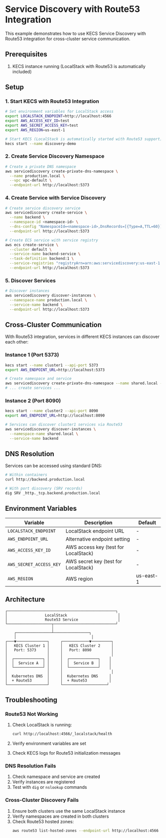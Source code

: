 # Service Discovery with Route53 Integration

This example demonstrates how to use KECS Service Discovery with Route53 integration for cross-cluster service communication.

## Prerequisites

1. KECS instance running (LocalStack with Route53 is automatically included)

## Setup

### 1. Start KECS with Route53 Integration

```bash
# Set environment variables for LocalStack access
export LOCALSTACK_ENDPOINT=http://localhost:4566
export AWS_ACCESS_KEY_ID=test
export AWS_SECRET_ACCESS_KEY=test
export AWS_REGION=us-east-1

# Start KECS (LocalStack is automatically started with Route53 support)
kecs start --name discovery-demo
```

### 2. Create Service Discovery Namespace

```bash
# Create a private DNS namespace
aws servicediscovery create-private-dns-namespace \
  --name production.local \
  --vpc vpc-default \
  --endpoint-url http://localhost:5373
```

### 4. Create Service with Service Discovery

```bash
# Create service discovery service
aws servicediscovery create-service \
  --name backend \
  --namespace-id <namespace-id> \
  --dns-config "NamespaceId=<namespace-id>,DnsRecords=[{Type=A,TTL=60}]" \
  --endpoint-url http://localhost:5373

# Create ECS service with service registry
aws ecs create-service \
  --cluster default \
  --service-name backend-service \
  --task-definition backend:1 \
  --service-registries "registryArn=arn:aws:servicediscovery:us-east-1:000000000000:service/<service-id>" \
  --endpoint-url http://localhost:5373
```

### 5. Discover Services

```bash
# Discover instances
aws servicediscovery discover-instances \
  --namespace-name production.local \
  --service-name backend \
  --endpoint-url http://localhost:5373
```

## Cross-Cluster Communication

With Route53 integration, services in different KECS instances can discover each other:

### Instance 1 (Port 5373)
```bash
kecs start --name cluster1 --api-port 5373
export AWS_ENDPOINT_URL=http://localhost:5373

# Create namespace and service
aws servicediscovery create-private-dns-namespace --name shared.local --vpc vpc-default
# ... create services ...
```

### Instance 2 (Port 8090)
```bash
kecs start --name cluster2 --api-port 8090
export AWS_ENDPOINT_URL=http://localhost:8090

# Services can discover cluster1 services via Route53
aws servicediscovery discover-instances \
  --namespace-name shared.local \
  --service-name backend
```

## DNS Resolution

Services can be accessed using standard DNS:

```bash
# Within containers
curl http://backend.production.local

# With port discovery (SRV records)
dig SRV _http._tcp.backend.production.local
```

## Environment Variables

| Variable | Description | Default |
|----------|-------------|---------|
| `LOCALSTACK_ENDPOINT` | LocalStack endpoint URL | - |
| `AWS_ENDPOINT_URL` | Alternative endpoint setting | - |
| `AWS_ACCESS_KEY_ID` | AWS access key (test for LocalStack) | - |
| `AWS_SECRET_ACCESS_KEY` | AWS secret key (test for LocalStack) | - |
| `AWS_REGION` | AWS region | us-east-1 |

## Architecture

```
┌─────────────────────────────────────────────────┐
│                 LocalStack                       │
│                 Route53 Service                  │
└────────────────────┬────────────────────────────┘
                     │
    ┌────────────────┴────────────────┐
    │                                  │
┌───▼──────────────┐     ┌────────────▼─────────┐
│   KECS Cluster 1 │     │   KECS Cluster 2     │
│   Port: 5373     │     │   Port: 8090         │
│                  │     │                      │
│  ┌─────────────┐ │     │  ┌─────────────┐    │
│  │  Service A  │ │     │  │  Service B  │    │
│  └─────────────┘ │     │  └─────────────┘    │
│                  │     │                      │
│  Kubernetes DNS  │     │  Kubernetes DNS     │
│  + Route53       │     │  + Route53          │
└──────────────────┘     └────────────────────┘
```

## Troubleshooting

### Route53 Not Working

1. Check LocalStack is running:
   ```bash
   curl http://localhost:4566/_localstack/health
   ```

2. Verify environment variables are set
3. Check KECS logs for Route53 initialization messages

### DNS Resolution Fails

1. Check namespace and service are created
2. Verify instances are registered
3. Test with `dig` or `nslookup` commands

### Cross-Cluster Discovery Fails

1. Ensure both clusters use the same LocalStack instance
2. Verify namespaces are created in both clusters
3. Check Route53 hosted zones:
   ```bash
   aws route53 list-hosted-zones --endpoint-url http://localhost:4566
   ```